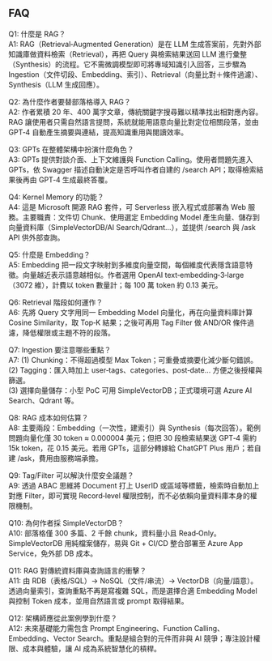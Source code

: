 ## FAQ  

Q1: 什麼是 RAG？  
A1: RAG（Retrieval‑Augmented Generation）是在 LLM 生成答案前，先對外部知識庫做資料檢索（Retrieval），再把 Query 與檢索結果送回 LLM 進行彙整（Synthesis）的流程。它不需微調模型即可將專域知識引入回答，三步驟為 Ingestion（文件切段、Embedding、索引）、Retrieval（向量比對＋條件過濾）、Synthesis（LLM 生成回應）。

Q2: 為什麼作者要替部落格導入 RAG？  
A2: 作者累積 20 年、400 萬字文章，傳統關鍵字搜尋難以精準找出相對應內容。RAG 讓使用者只需自然語言提問，系統就能用語意向量比對定位相關段落，並由 GPT‑4 自動產生摘要與連結，提高知識重用與閱讀效率。

Q3: GPTs 在整體架構中扮演什麼角色？  
A3: GPTs 提供對談介面、上下文維護與 Function Calling。使用者問題先進入 GPTs，依 Swagger 描述自動決定是否呼叫作者自建的 /search API；取得檢索結果後再由 GPT‑4 生成最終答覆。

Q4: Kernel Memory 的功能？  
A4: 這是 Microsoft 開源 RAG 套件，可 Serverless 嵌入程式或部署為 Web 服務。主要職責：文件切 Chunk、使用選定 Embedding Model 產生向量、儲存到向量資料庫（SimpleVectorDB/AI Search/Qdrant…），並提供 /search 與 /ask API 供外部查詢。

Q5: 什麼是 Embedding？  
A5: Embedding 把一段文字映射到多維度向量空間，每個維度代表隱含語意特徵。向量越近表示語意越相似。作者選用 OpenAI text‑embedding‑3‑large（3072 維），計費以 token 數量計；每 100 萬 token 約 0.13 美元。

Q6: Retrieval 階段如何運作？  
A6: 先將 Query 文字用同一 Embedding Model 向量化，再在向量資料庫計算 Cosine Similarity，取 Top‑K 結果；之後可再用 Tag Filter 做 AND/OR 條件過濾，降低權限或主題不符的段落。

Q7: Ingestion 要注意哪些重點？  
A7: (1) Chunking：不得超過模型 Max Token；可重疊或摘要化減少斷句錯誤。  
(2) Tagging：匯入時加上 user‑tags、categories、post‑date… 方便之後授權與篩選。  
(3) 選擇向量儲存：小型 PoC 可用 SimpleVectorDB；正式環境可選 Azure AI Search、Qdrant 等。

Q8: RAG 成本如何估算？  
A8: 主要兩段：Embedding（一次性，建索引）與 Synthesis（每次回答）。範例問題向量化僅 30 token ≈ 0.000004 美元；但把 30 段檢索結果送 GPT‑4 需約 15k token，花 0.15 美元。若用 GPTs，這部分轉嫁給 ChatGPT Plus 用戶；若自建 /ask，費用由服務端承擔。

Q9: Tag/Filter 可以解決什麼安全議題？  
A9: 透過 ABAC 思維將 Document 打上 UserID 或區域等標籤，檢索時自動加上對應 Filter，即可實現 Record‑level 權限控制，而不必依賴向量資料庫本身的權限機制。

Q10: 為何作者採 SimpleVectorDB？  
A10: 部落格僅 300 多篇、2 千餘 chunk，資料量小且 Read‑Only。SimpleVectorDB 用純檔案儲存，易與 Git + CI/CD 整合部署至 Azure App Service，免外部 DB 成本。

Q11: RAG 對傳統資料庫與查詢語言的衝擊？  
A11: 由 RDB（表格/SQL）→ NoSQL（文件/串流）→ VectorDB（向量/語意）。透過向量索引，查詢重點不再是寫複雜 SQL，而是選擇合適 Embedding Model 與控制 Token 成本，並用自然語言或 prompt 取得結果。

Q12: 架構師應從此案例學到什麼？  
A12: 未來基礎能力需包含 Prompt Engineering、Function Calling、Embedding、Vector Search。重點是組合對的元件而非與 AI 競爭；專注設計權限、成本與體驗，讓 AI 成為系統智慧化的槓桿。